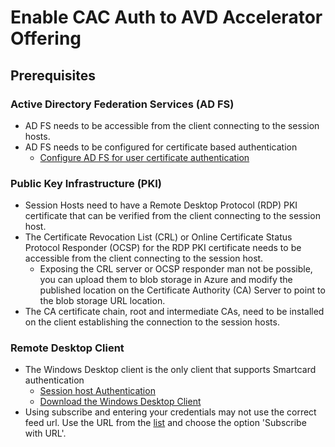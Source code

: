 # Enable CAC Auth to AVD Accelerator Offering

## Prerequisites

### Active Directory Federation Services (AD FS)

- AD FS needs to be accessible from the client connecting to the session hosts.
- AD FS needs to be configured for certificate based authentication
  - [Configure AD FS for user certificate authentication](https://docs.microsoft.com/en-us/windows-server/identity/ad-fs/operations/configure-user-certificate-authentication)

### Public Key Infrastructure (PKI)

- Session Hosts need to have a Remote Desktop Protocol (RDP) PKI certificate that can be verified from the client connecting to the session host.
- The Certificate Revocation List (CRL) or Online Certificate Status Protocol Responder (OCSP) for the RDP PKI certificate needs to be accessible from the client connecting to the session host.
  - Exposing the CRL server or OCSP responder man not be possible, you can upload them to blob storage in Azure and modify the published location on the Certificate Authority (CA) Server to point to the blob storage URL location.
- The CA certificate chain, root and intermediate CAs, need to be installed on the client establishing the connection to the session hosts.

### Remote Desktop Client

- The Windows Desktop client is the only client that supports Smartcard authentication
  - [Session host Authentication](https://docs.microsoft.com/en-us/windows-server/identity/ad-fs/operations/configure-user-certificate-authentication)
  - [Download the Windows Desktop Client](https://docs.microsoft.com/en-us/windows-server/identity/ad-fs/operations/configure-user-certificate-authentication)
- Using subscribe and entering your credentials may not use the correct feed url. Use the URL from the [list](https://docs.microsoft.com/en-us/windows-server/identity/ad-fs/operations/configure-user-certificate-authentication) and choose the option 'Subscribe with URL'.